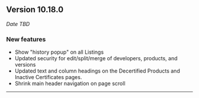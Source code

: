 
## Version 10.18.0
_Date TBD_

### New features
* Show "history popup" on all Listings
* Updated security for edit/split/merge of developers, products, and versions
* Updated text and column headings on the Decertified Products and Inactive Certificates pages.
* Shrink main header navigation on page scroll

---
